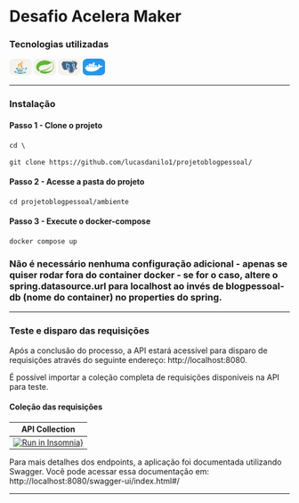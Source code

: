 # Desafio Acelera Maker

### Tecnologias utilizadas

<div>
<img height="30" width="40" src="https://github.com/tandpfun/skill-icons/blob/main/icons/Java-Light.svg"/>
<img height="30" width="40" src="https://github.com/tandpfun/skill-icons/blob/main/icons/Spring-Light.svg" />
<img height="30" width="40" src="https://github.com/tandpfun/skill-icons/blob/main/icons/PostgreSQL-Light.svg" />
<img height="30" width="40" src="https://github.com/tandpfun/skill-icons/blob/main/icons/Docker.svg"/>
</div>

-------------------------------------------------------------------------------------------------------------

### Instalação

#### Passo 1 - Clone o projeto

```shell
cd \
```

```shell
git clone https://github.com/lucasdanilo1/projetoblogpessoal/
```

#### Passo 2 - Acesse a pasta do projeto

```shell
cd projetoblogpessoal/ambiente
```

#### Passo 3 - Execute o docker-compose

```shell
docker compose up
```

### Não é necessário nenhuma configuração adicional - apenas se quiser rodar fora do container docker - se for o caso, altere o spring.datasource.url para localhost ao invés de blogpessoal-db (nome do container) no properties do spring.

-------------------------------------------------------------------------------------------------------------

### Teste e disparo das requisições

Após a conclusão do processo, a API estará acessível para disparo de requisições através do seguinte endereço: http://localhost:8080.

É possível importar a coleção completa de requisições disponíveis na API para teste. 

#### Coleção das requisições

| API Collection                                                                             |
|--------------------------------------------------------------------------------------------|
| [![Run in Insomnia}](https://insomnia.rest/images/run.svg)](https://insomnia.rest/run?label=Blog%20pessoal&uri=https%3A%2F%2Fgithub.com%2Flucasdanilo1%2Fprojetoblogpessoal%2Fblob%2Fmain%2Finsomnia)|

Para mais detalhes dos endpoints, a aplicação foi documentada utilizando Swagger. Você pode acessar essa documentação em: http://localhost:8080/swagger-ui/index.html#/

------------------------------------------------------------------------------
